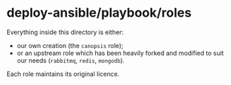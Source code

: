 # deploy-ansible/playbook/roles

Everything inside this directory is either:

* our own creation (the `canopsis` role);
* or an upstream role which has been heavily forked and modified to suit our needs (`rabbitmq`, `redis`, `mongodb`).

Each role maintains its original licence.
